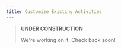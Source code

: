 ```yaml
---
title: Customize Existing Activities
---
```


> **UNDER CONSTRUCTION**
>
> We're working on it. Check back soon!